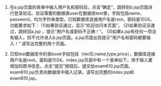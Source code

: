 1.  在a.jsp页面的表单中输入用户名和密码后，点击“确定”，跳转到b.jsp页面进行登录验证。验证需要的数据表user在数据库test里，字段包括name、password，均为字符串类型。已知数据库连接用户名是root，密码是1024。
功能要求如下：
(1)如果验证通过，显示“欢迎访问本页面”。
(2)如果验证没通过，跳转回a.jsp ，提示“用户名或密码不正确！”。
(3)如果a.jsp有任何一项没有输入，则不允许进入b.jsp页面。a.jsp页面出现提示“用户名和密码都要输入！”
请写出完整的两个页面。

2.  已知test数据库中的表book字段包括（recID,name,type,price），数据库连接用户名是root，密码是1024。index.jsp页面中有一个表单如下，用于输入要增加的图书信息，点击“提交"按钮后，提交给exam610.jsp页面。exam610.jsp负责向数据库中插入记录。请写出完整的index.jsp和exam610.jsp。 
